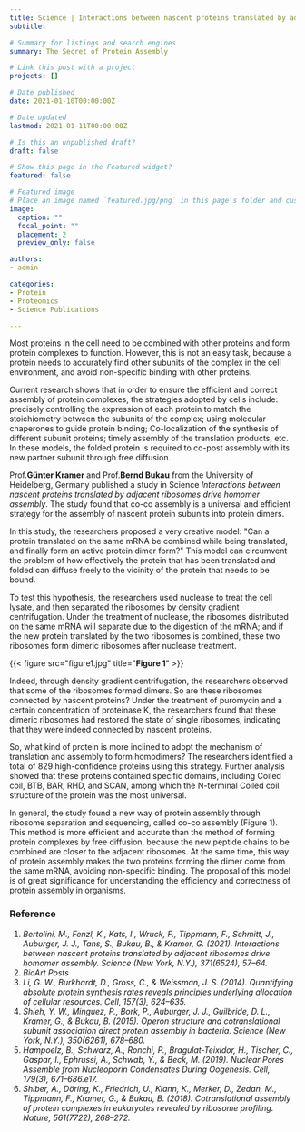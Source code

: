 ```yaml
---
title: Science | Interactions between nascent proteins translated by adjacent ribosomes drive homomer assembly
subtitle: 

# Summary for listings and search engines
summary: The Secret of Protein Assembly

# Link this post with a project
projects: []

# Date published
date: 2021-01-10T00:00:00Z

# Date updated
lastmod: 2021-01-11T00:00:00Z

# Is this an unpublished draft?
draft: false

# Show this page in the Featured widget?
featured: false

# Featured image
# Place an image named `featured.jpg/png` in this page's folder and customize its options here.
image:
  caption: ""
  focal_point: ""
  placement: 2
  preview_only: false

authors:
- admin

categories:
- Protein
- Proteomics
- Science Publications

---
```



Most proteins in the cell need to be combined with other proteins and form protein complexes to function. However, this is not an easy task, because a protein needs to accurately find other subunits of the complex in the cell environment, and avoid non-specific binding with other proteins.

Current research shows that in order to ensure the efficient and correct assembly of protein complexes, the strategies adopted by cells include: precisely controlling the expression of each protein to match the stoichiometry between the subunits of the complex; using molecular chaperones to guide protein binding; Co-localization of the synthesis of different subunit proteins; timely assembly of the translation products, etc. In these models, the folded protein is required to co-post assembly with its new partner subunit through free diffusion.

Prof.**Günter Kramer** and Prof.**Bernd Bukau** from the University of Heidelberg, Germany published a study in Science _Interactions between nascent proteins translated by adjacent ribosomes drive homomer assembly_. The study found that co-co assembly is a universal and efficient strategy for the assembly of nascent protein subunits into protein dimers.

In this study, the researchers proposed a very creative model: "Can a protein translated on the same mRNA be combined while being translated, and finally form an active protein dimer form?" This model can circumvent the problem of how effectively the protein that has been translated and folded can diffuse freely to the vicinity of the protein that needs to be bound.

To test this hypothesis, the researchers used nuclease to treat the cell lysate, and then separated the ribosomes by density gradient centrifugation. Under the treatment of nuclease, the ribosomes distributed on the same mRNA will separate due to the digestion of the mRNA; and if the new protein translated by the two ribosomes is combined, these two ribosomes form dimeric ribosomes after nuclease treatment.

{{< figure src="figure1.jpg" title="**Figure 1**" >}}

Indeed, through density gradient centrifugation, the researchers observed that some of the ribosomes formed dimers. So are these ribosomes connected by nascent proteins? Under the treatment of puromycin and a certain concentration of proteinase K, the researchers found that these dimeric ribosomes had restored the state of single ribosomes, indicating that they were indeed connected by nascent proteins.

So, what kind of protein is more inclined to adopt the mechanism of translation and assembly to form homodimers? The researchers identified a total of 829 high-confidence proteins using this strategy. Further analysis showed that these proteins contained specific domains, including Coiled coil, BTB, BAR, RHD, and SCAN, among which the N-terminal Coiled coil structure of the protein was the most universal.

In general, the study found a new way of protein assembly through ribosome separation and sequencing, called co-co assembly (Figure 1). This method is more efficient and accurate than the method of forming protein complexes by free diffusion, because the new peptide chains to be combined are closer to the adjacent ribosomes. At the same time, this way of protein assembly makes the two proteins forming the dimer come from the same mRNA, avoiding non-specific binding. The proposal of this model is of great significance for understanding the efficiency and correctness of protein assembly in organisms.

  
### Reference

1.	_Bertolini, M., Fenzl, K., Kats, I., Wruck, F., Tippmann, F., Schmitt, J., Auburger, J. J., Tans, S., Bukau, B., & Kramer, G. (2021). Interactions between nascent proteins translated by adjacent ribosomes drive homomer assembly. Science (New York, N.Y.), 371(6524), 57–64._
2.	_BioArt Posts_
3. _Li, G. W., Burkhardt, D., Gross, C., & Weissman, J. S. (2014). Quantifying absolute protein synthesis rates reveals principles underlying allocation of cellular resources. Cell, 157(3), 624–635._
4. _Shieh, Y. W., Minguez, P., Bork, P., Auburger, J. J., Guilbride, D. L., Kramer, G., & Bukau, B. (2015). Operon structure and cotranslational subunit association direct protein assembly in bacteria. Science (New York, N.Y.), 350(6261), 678–680._
5. _Hampoelz, B., Schwarz, A., Ronchi, P., Bragulat-Teixidor, H., Tischer, C., Gaspar, I., Ephrussi, A., Schwab, Y., & Beck, M. (2019). Nuclear Pores Assemble from Nucleoporin Condensates During Oogenesis. Cell, 179(3), 671–686.e17._
6. _Shiber, A., Döring, K., Friedrich, U., Klann, K., Merker, D., Zedan, M., Tippmann, F., Kramer, G., & Bukau, B. (2018). Cotranslational assembly of protein complexes in eukaryotes revealed by ribosome profiling. Nature, 561(7722), 268–272._

